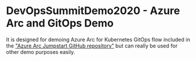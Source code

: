 # DevOpsSummitDemo2020 - Azure Arc and GitOps Demo



It is designed for demoing Azure Arc for Kubernetes GitOps flow included in the ["Azure Arc Jumpstart GitHub repository"](https://github.com/likamrat/azure_arc/) but can really be used for other demo purposes easily. 
